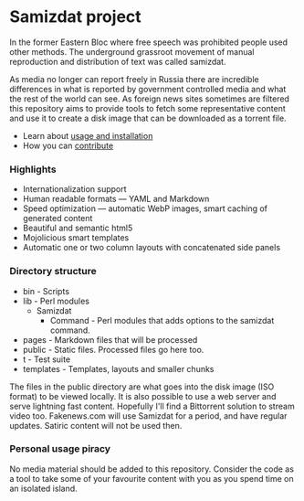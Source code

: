 # Samizdat project

In the former Eastern Bloc where free speech was prohibited people used other methods. The underground 
grassroot movement of manual reproduction and distribution of text was called samizdat.

As media no longer can report freely in Russia there are incredible differences in what is reported
by government controlled media and what the rest of the world can see. As foreign news sites sometimes 
are filtered this repository aims to provide tools to fetch some representative content and use it to 
create a disk image that can be downloaded as a torrent file.

* Learn about [usage and installation](installation/)
* How you can [contribute](../contribute/)

### Highlights

* Internationalization support
* Human readable formats &mdash; YAML and Markdown
* Speed optimization &mdash; automatic WebP images, smart caching of generated content
* Beautiful and semantic html5
* Mojolicious smart templates
* Automatic one or two column layouts with concatenated side panels

### Directory structure
* bin - Scripts
* lib - Perl modules
  * Samizdat
    * Command - Perl modules that adds options to the samizdat command.
* pages - Markdown files that will be processed
* public - Static files. Processed files go here too.
* t - Test suite
* templates - Templates, layouts and smaller chunks

The files in the public directory are what goes into the disk image (ISO format) to be viewed locally. 
It is also possible to use a web server and serve lightning fast content. Hopefully I'll find a Bittorrent
solution to stream video too. Fakenews.com will use Samizdat for a period, and have regular updates. Satiric
content will not be used then.

### Personal usage piracy

No media material should be added to this repository. Consider the code as a tool to take some of your favourite 
content with you as you spend time on an isolated island.